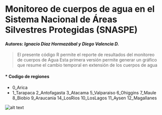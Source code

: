 #  Monitoreo de cuerpos de agua en el Sistema Nacional de Áreas Silvestres Protegidas (SNASPE)
#### Autores: *Ignacio Díaz Hormazábal y Diego Valencia D.*


>El presente código R permite el reporte de resultados del monitoreo de cuerpos de Agua
Esta primera versión permite generar un gráfico que resume el cambio temporal en extensión de los cuerpos de agua

#### * Codigo de regiones

+ 0_Arica
+ 1_Tarapaca
2_Antofagasta
3_Atacama
5_Valparaiso
6_Ohiggins
7_Maule
8_Biobio
9_Araucania
14_LosRios
10_LosLagos
11_Aysen
12_Magallanes


![alt text](https://github.com/GapConaf/Monitoreo_cuerpos_de_agua/blob/master/Imagen1.png "Logo Title Text 1")
